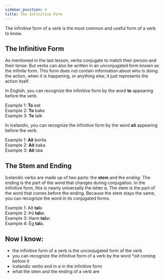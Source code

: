 ```yaml
---
sidebar_position: 4
title: The Infinitive Form
---
```


The infinitive form of a verb is the most common and useful form of a verb to know. 

## The Infinitive Form
As mentioned in the last lesson, verbs conjugate to match their person and their tense. But verbs can also be written in an unconjugated form known as the infinite form. This form does not contain information about who is doing the action, when it is happening, or anything else; it just represents the action itself.

In English, you can recognize the infinitive form by the word **to** appearing before the verb. 

Example 1: **To** eat \
Example 2: **To** bake  
Example 3: **To** talk 

In Icelandic, you can recognize the infinitive form by the word **að** appearing before the verb. 

Example 1: **Að** borða \
Example 2: **Að** baka \
Example 3: **Að** tala 

## The Stem and Ending

Icelandic verbs are made up of two parts: the **stem** and the *ending*. The ending is the part of the word that changes during conjugation. In the infinitive form, this is nearly universally the letter *a*. The stem is the part of the word that comes before the ending. Because the stem stays the same, you can recognize the word in its conjugated forms.

Example 1: Að **tal**a \
Example 2: Þú **tal**ar. \
Example 3: Hann **tal**ar. \
Example 4: Ég **tal**a. 

## Now I know:
- the infinitive form of a verb is the unconjugated form of the verb
- you can recognize the infinitive form of a verb by the word **að* coming before it
- Icelandic verbs end in *a* in the infinitive form
- what the stem and the ending of a verb are
